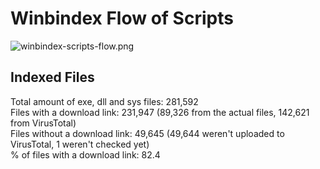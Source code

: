 # Winbindex Flow of Scripts

![winbindex-scripts-flow.png](winbindex-scripts-flow.png)

## Indexed Files

<!--FileStats-->
Total amount of exe, dll and sys files: 281,592  
Files with a download link: 231,947 (89,326 from the actual files, 142,621 from VirusTotal)  
Files without a download link: 49,645 (49,644 weren't uploaded to VirusTotal, 1 weren't checked yet)  
% of files with a download link: 82.4  
<!--/FileStats-->
